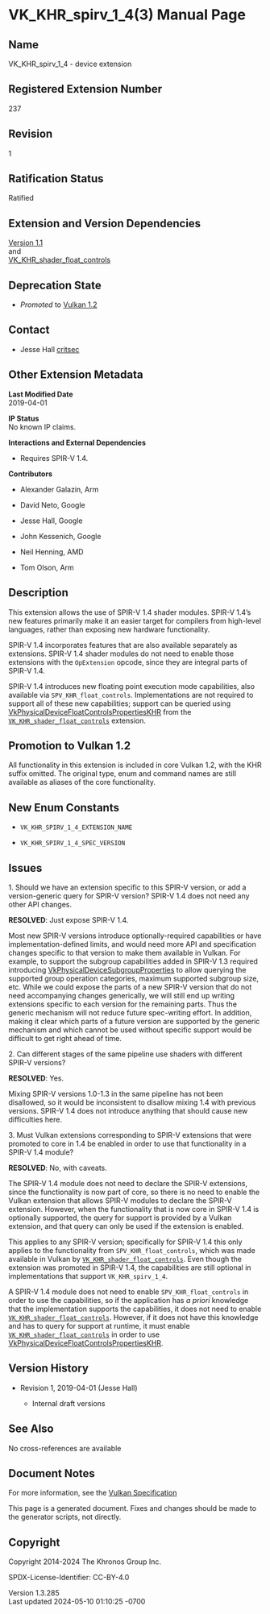 # VK_KHR_spirv_1_4(3) Manual Page

## Name

VK_KHR_spirv_1_4 - device extension



## <a href="#_registered_extension_number" class="anchor"></a>Registered Extension Number

237

## <a href="#_revision" class="anchor"></a>Revision

1

## <a href="#_ratification_status" class="anchor"></a>Ratification Status

Ratified

## <a href="#_extension_and_version_dependencies" class="anchor"></a>Extension and Version Dependencies

[Version 1.1](#versions-1.1)  
and  
[VK_KHR_shader_float_controls](https://registry.khronos.org/vulkan/specs/1.3-extensions/man/html/VK_KHR_shader_float_controls.html)  

## <a href="#_deprecation_state" class="anchor"></a>Deprecation State

- *Promoted* to <a
  href="https://registry.khronos.org/vulkan/specs/1.3-extensions/html/vkspec.html#versions-1.2-promotions"
  target="_blank" rel="noopener">Vulkan 1.2</a>

## <a href="#_contact" class="anchor"></a>Contact

- Jesse Hall <a
  href="https://github.com/KhronosGroup/Vulkan-Docs/issues/new?body=%5BVK_KHR_spirv_1_4%5D%20@critsec%0A*Here%20describe%20the%20issue%20or%20question%20you%20have%20about%20the%20VK_KHR_spirv_1_4%20extension*"
  target="_blank" rel="nofollow noopener"><em></em>critsec</a>

## <a href="#_other_extension_metadata" class="anchor"></a>Other Extension Metadata

**Last Modified Date**  
2019-04-01

**IP Status**  
No known IP claims.

**Interactions and External Dependencies**  
- Requires SPIR-V 1.4.

**Contributors**  
- Alexander Galazin, Arm

- David Neto, Google

- Jesse Hall, Google

- John Kessenich, Google

- Neil Henning, AMD

- Tom Olson, Arm

## <a href="#_description" class="anchor"></a>Description

This extension allows the use of SPIR-V 1.4 shader modules. SPIR-V 1.4’s
new features primarily make it an easier target for compilers from
high-level languages, rather than exposing new hardware functionality.

SPIR-V 1.4 incorporates features that are also available separately as
extensions. SPIR-V 1.4 shader modules do not need to enable those
extensions with the `OpExtension` opcode, since they are integral parts
of SPIR-V 1.4.

SPIR-V 1.4 introduces new floating point execution mode capabilities,
also available via `SPV_KHR_float_controls`. Implementations are not
required to support all of these new capabilities; support can be
queried using
[VkPhysicalDeviceFloatControlsPropertiesKHR](https://registry.khronos.org/vulkan/specs/1.3-extensions/man/html/VkPhysicalDeviceFloatControlsPropertiesKHR.html)
from the
[`VK_KHR_shader_float_controls`](https://registry.khronos.org/vulkan/specs/1.3-extensions/man/html/VK_KHR_shader_float_controls.html)
extension.

## <a href="#_promotion_to_vulkan_1_2" class="anchor"></a>Promotion to Vulkan 1.2

All functionality in this extension is included in core Vulkan 1.2, with
the KHR suffix omitted. The original type, enum and command names are
still available as aliases of the core functionality.

## <a href="#_new_enum_constants" class="anchor"></a>New Enum Constants

- `VK_KHR_SPIRV_1_4_EXTENSION_NAME`

- `VK_KHR_SPIRV_1_4_SPEC_VERSION`

## <a href="#_issues" class="anchor"></a>Issues

1\. Should we have an extension specific to this SPIR-V version, or add
a version-generic query for SPIR-V version? SPIR-V 1.4 does not need any
other API changes.

**RESOLVED**: Just expose SPIR-V 1.4.

Most new SPIR-V versions introduce optionally-required capabilities or
have implementation-defined limits, and would need more API and
specification changes specific to that version to make them available in
Vulkan. For example, to support the subgroup capabilities added in
SPIR-V 1.3 required introducing
[VkPhysicalDeviceSubgroupProperties](https://registry.khronos.org/vulkan/specs/1.3-extensions/man/html/VkPhysicalDeviceSubgroupProperties.html)
to allow querying the supported group operation categories, maximum
supported subgroup size, etc. While we could expose the parts of a new
SPIR-V version that do not need accompanying changes generically, we
will still end up writing extensions specific to each version for the
remaining parts. Thus the generic mechanism will not reduce future
spec-writing effort. In addition, making it clear which parts of a
future version are supported by the generic mechanism and which cannot
be used without specific support would be difficult to get right ahead
of time.

2\. Can different stages of the same pipeline use shaders with different
SPIR-V versions?

**RESOLVED**: Yes.

Mixing SPIR-V versions 1.0-1.3 in the same pipeline has not been
disallowed, so it would be inconsistent to disallow mixing 1.4 with
previous versions. SPIR-V 1.4 does not introduce anything that should
cause new difficulties here.

3\. Must Vulkan extensions corresponding to SPIR-V extensions that were
promoted to core in 1.4 be enabled in order to use that functionality in
a SPIR-V 1.4 module?

**RESOLVED**: No, with caveats.

The SPIR-V 1.4 module does not need to declare the SPIR-V extensions,
since the functionality is now part of core, so there is no need to
enable the Vulkan extension that allows SPIR-V modules to declare the
SPIR-V extension. However, when the functionality that is now core in
SPIR-V 1.4 is optionally supported, the query for support is provided by
a Vulkan extension, and that query can only be used if the extension is
enabled.

This applies to any SPIR-V version; specifically for SPIR-V 1.4 this
only applies to the functionality from `SPV_KHR_float_controls`, which
was made available in Vulkan by
[`VK_KHR_shader_float_controls`](https://registry.khronos.org/vulkan/specs/1.3-extensions/man/html/VK_KHR_shader_float_controls.html).
Even though the extension was promoted in SPIR-V 1.4, the capabilities
are still optional in implementations that support `VK_KHR_spirv_1_4`.

A SPIR-V 1.4 module does not need to enable `SPV_KHR_float_controls` in
order to use the capabilities, so if the application has *a priori*
knowledge that the implementation supports the capabilities, it does not
need to enable
[`VK_KHR_shader_float_controls`](https://registry.khronos.org/vulkan/specs/1.3-extensions/man/html/VK_KHR_shader_float_controls.html).
However, if it does not have this knowledge and has to query for support
at runtime, it must enable
[`VK_KHR_shader_float_controls`](https://registry.khronos.org/vulkan/specs/1.3-extensions/man/html/VK_KHR_shader_float_controls.html) in
order to use
[VkPhysicalDeviceFloatControlsPropertiesKHR](https://registry.khronos.org/vulkan/specs/1.3-extensions/man/html/VkPhysicalDeviceFloatControlsPropertiesKHR.html).

## <a href="#_version_history" class="anchor"></a>Version History

- Revision 1, 2019-04-01 (Jesse Hall)

  - Internal draft versions

## <a href="#_see_also" class="anchor"></a>See Also

No cross-references are available

## <a href="#_document_notes" class="anchor"></a>Document Notes

For more information, see the <a
href="https://registry.khronos.org/vulkan/specs/1.3-extensions/html/vkspec.html#VK_KHR_spirv_1_4"
target="_blank" rel="noopener">Vulkan Specification</a>

This page is a generated document. Fixes and changes should be made to
the generator scripts, not directly.

## <a href="#_copyright" class="anchor"></a>Copyright

Copyright 2014-2024 The Khronos Group Inc.

SPDX-License-Identifier: CC-BY-4.0

Version 1.3.285  
Last updated 2024-05-10 01:10:25 -0700
